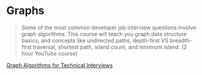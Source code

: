 # Graphs

> Some of the most common developer job interview questions involve graph algorithms. This course will teach you graph data structure basics, and concepts like undirected paths, depth-first VS breadth-first traversal, shortest path, island count, and minimum island. (2 hour YouTube course)

[Graph Algorithms for Technical Interviews](https://www.freecodecamp.org/news/graph-algorithms-for-technical-interviews/)